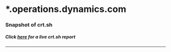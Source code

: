 # *.operations.dynamics.com
### Snapshot of crt.sh
##### Click [here](https://crt.sh/?q=C43807A64C51A3FBDE5421011698013D8B46F4E315C46186DC23AEA2670CD34F) for a live crt.sh report

---
